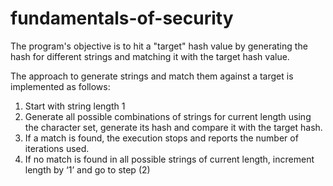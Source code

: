 # fundamentals-of-security

The program's objective is to hit a "target" hash value by generating the hash for different strings
and matching it with the target hash value.

The approach to generate strings and match them against a target is implemented as follows:
1. Start with string length 1
2. Generate all possible combinations of strings for current length using the character set,
generate its hash and compare it with the target hash.
3. If a match is found, the execution stops and reports the number of iterations used.
4. If no match is found in all possible strings of current length, increment length by ‘1’ and
go to step (2)
